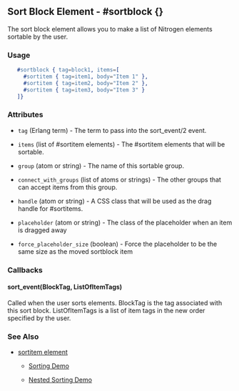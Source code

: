 

## Sort Block Element - #sortblock {}

  The sort block element allows you to make a list of Nitrogen elements sortable by the user.

### Usage

```erlang
   #sortblock { tag=block1, items=[
     #sortitem { tag=item1, body="Item 1" },
     #sortitem { tag=item2, body="Item 2" },
     #sortitem { tag=item3, body="Item 3" }
   ]}

```

### Attributes

   * `tag` (Erlang term) - The term to pass into the sort_event/2 event.

   * `items` (list of #sortitem elements) - The #sortitem elements that will be sortable.

   * `group` (atom or string) - The name of this sortable group.

   * `connect_with_groups` (list of atoms or strings) - The other groups that can accept items from this group.

   * `handle` (atom or string) - A CSS class that will be used as the drag handle for #sortitems.

   * `placeholder` (atom or string) - The class of the placeholder when an item is dragged away

   * `force_placeholder_size` (boolean) - Force the placeholder to be the same size as the moved sortblock item

### Callbacks

#### sort_event(BlockTag, ListOfItemTags)

Called when the user sorts elements. BlockTag is the tag associated with this sort block. ListOfItemTags is a list of item tags in the new order specified by the user.

### See Also

 *  [sortitem element](./sortitem.md)

	*  [Sorting Demo](http://nitrogenproject.com/demos/sorting1)

	*  [Nested Sorting Demo](http://nitrogenproject.com/demos/sorting2)
